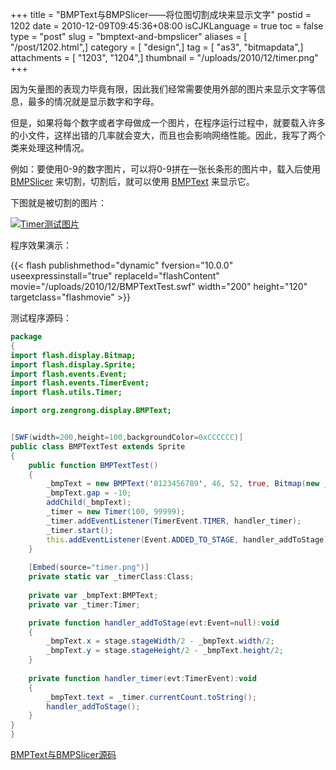 +++
title = "BMPText与BMPSlicer——将位图切割成块来显示文字"
postid = 1202
date = 2010-12-09T09:45:36+08:00
isCJKLanguage = true
toc = false
type = "post"
slug = "bmptext-and-bmpslicer"
aliases = [ "/post/1202.html",]
category = [ "design",]
tag = [ "as3", "bitmapdata",]
attachments = [ "1203", "1204",]
thumbnail = "/uploads/2010/12/timer.png"
+++


因为矢量图的表现力毕竟有限，因此我们经常需要使用外部的图片来显示文字等信息，最多的情况就是显示数字和字母。

但是，如果将每个数字或者字母做成一个图片，在程序运行过程中，就要载入许多的小文件，这样出错的几率就会变大，而且也会影响网络性能。因此，我写了两个类来处理这种情况。

例如：要使用0-9的数字图片，可以将0-9拼在一张长条形的图片中，载入后使用 [BMPSlicer][2] 来切割，切割后，就可以使用 [BMPText][3] 来显示它。

下图就是被切割的图片：

[![Timer测试图片](/uploads/2010/12/timer.png "timer")](/uploads/2010/12/timer.png)<!--more-->

程序效果演示：  

{{< flash publishmethod="dynamic" fversion="10.0.0" useexpressinstall="true" replaceId="flashContent" movie="/uploads/2010/12/BMPTextTest.swf" width="200" height="120" targetclass="flashmovie" >}}

测试程序源码：

``` actionscript
package
{
import flash.display.Bitmap;
import flash.display.Sprite;
import flash.events.Event;
import flash.events.TimerEvent;
import flash.utils.Timer;

import org.zengrong.display.BMPText;


[SWF(width=200,height=100,backgroundColor=0xCCCCCC)]
public class BMPTextTest extends Sprite
{
    public function BMPTextTest()
    {
        _bmpText = new BMPText('0123456789', 46, 52, true, Bitmap(new _timerClass()).bitmapData);
        _bmpText.gap = -10;
        addChild(_bmpText);
        _timer = new Timer(100, 99999);
        _timer.addEventListener(TimerEvent.TIMER, handler_timer);
        _timer.start();
        this.addEventListener(Event.ADDED_TO_STAGE, handler_addToStage);
    }
    
    [Embed(source="timer.png")]
    private static var _timerClass:Class;
    
    private var _bmpText:BMPText;
    private var _timer:Timer;

    private function handler_addToStage(evt:Event=null):void
    {
        _bmpText.x = stage.stageWidth/2 - _bmpText.width/2;
        _bmpText.y = stage.stageHeight/2 - _bmpText.height/2;
    }
    
    private function handler_timer(evt:TimerEvent):void
    {
        _bmpText.text = _timer.currentCount.toString();
        handler_addToStage();
    }
}
}
```

[BMPText与BMPSlicer源码][1]

[1]: https://github.com/zrong/as3/tree/master/src/org/zengrong/display/bmp
[2]: https://github.com/zrong/as3/blob/master/src/org/zengrong/display/bmp/BMPSlicer.as
[3]: https://github.com/zrong/as3/blob/master/src/org/zengrong/display/bmp/BMPText.as
